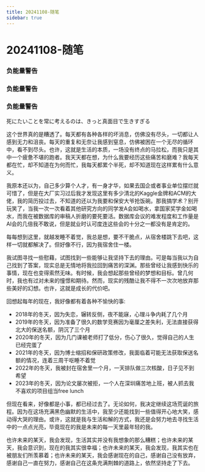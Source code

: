 ```yaml
---
title: 20241108-随笔
sidebar: true
---
```


# 20241108-随笔

<ClientOnly>
<title-pv/>
</ClientOnly>

### 负能量警告
### 负能量警告
### 负能量警告


死にたいことを常に考えるのは、きっと真面目で生きすぎる

这个世界真的是糟透了。每天都有各种各样的坏消息，仿佛没有尽头，一切都让人感到无力和沮丧。每天的重复和无奈让我感到窒息，仿佛被困在一个无尽的循环中，看不到尽头。也许，这就是生活的本质，一场没有终点的马拉松，而我只是其中一个疲惫不堪的跑者。我天天都在想，为什么我要经历这些痛苦和磨难？我每天都在忙，却不知道在为何而忙，我每天都累个半死，却不知道现在这样累有什么意义。

我原本还以为，自己多少算个人才，有一身才华，如果去国企或者事业单位摆烂就可惜了，但是在大厂实习过后我才发现这里有多少清北的Kaggle金牌和ACM的大佬，我的简历投过去，不知道的还以为我要和保安大爷抢饭碗。那我搞学术？别开玩笑了，当我一次一次看着其他研究方向的同学发A会如喝水，拿国家奖学金如喝水，而我在被数据库的审稿人折磨的要死要活。数据库会议的难发程度和工作量是AI会的几倍我不敢说，但是就业时认可度连这些会的十分之一都没有是肯定的。

每每想到这里，就越发睡不着觉，我总是想，要不干脆点，从宿舍楼跳下去吧，这样一切就都解决了。但好像不行，因为我宿舍住一楼。

我试图寻找一些慰藉，试图找到一些能够让我坚持下去的理由。可是每当我以为自己找到了答案，现实总是无情地将我拉回到痛苦的深渊。那些曾经让我感到快乐的事情，现在也变得索然无味。有时候，我会想起那些曾经的梦想和目标。曾几何时，我也有过对未来的憧憬和期待。然而，现实的残酷让我不得不一次次地放弃那些美好的幻想。也许，这就是成长的代价吧。

回想起每年的现在，我好像都有着各种不愉快的事:

* 2018年的冬天，因为失恋，辗转反侧，夜不能寐，心理斗争内耗了几个月
* 2019年的冬天，因为准备了很久的数学竞赛因为毫厘之差失利，无法直接获得北大的保送名额，阴沉了三个月
* 2020年的冬天，因为几门课被老师打了低分，伤心了很久，觉得自己的人生已经完蛋了
* 2021年的冬天，因为博士缩招和保研政策修改，我面临着可能无法获取保送名额的情况，连着三周干呕睡不着觉
* 2022年的冬天，我被封在宿舍里一个月，一天排队做三次核酸，日子见不到希望
* 2023年的冬天，因为论文屡次被拒，一个人在深圳痛苦地上班，被人抓去我不喜欢的项目组当free lunch

但现在看来，好像都是小事，都已经过去了。无论如何，我决定继续这场荒诞的旅程。因为在这场充满黑色幽默的生活中，我至少还能找到一些值得开心地大笑，感动得大哭的理由。或许，这就是我与生活和解的方式，我还是会努力地去寻找生活中的一点点光亮，毕竟现在的我是未来的每一天里最年轻的我。

也许未来的某天，我会发现，生活其实并没有我想象的那么糟糕；也许未来的某天，我会意识到，现在的我其实很幸福；也许未来的某天，我会发现，我其实也在被朋友们所羡慕着；也许未来的某天，我会感谢现在的自己，感谢自己没有放弃，感谢自己一直在努力，感谢自己在这条充满荆棘的道路上，依然坚持走了下去。

<ClientOnly>
  <leave/>
</ClientOnly/>